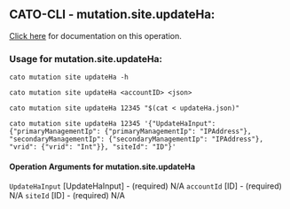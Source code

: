 
## CATO-CLI - mutation.site.updateHa:
[Click here](https://api.catonetworks.com/documentation/#mutation-updateHa) for documentation on this operation.

### Usage for mutation.site.updateHa:

`cato mutation site updateHa -h`

`cato mutation site updateHa <accountID> <json>`

`cato mutation site updateHa 12345 "$(cat < updateHa.json)"`

`cato mutation site updateHa 12345 '{"UpdateHaInput": {"primaryManagementIp": {"primaryManagementIp": "IPAddress"}, "secondaryManagementIp": {"secondaryManagementIp": "IPAddress"}, "vrid": {"vrid": "Int"}}, "siteId": "ID"}'`

#### Operation Arguments for mutation.site.updateHa ####
`UpdateHaInput` [UpdateHaInput] - (required) N/A 
`accountId` [ID] - (required) N/A 
`siteId` [ID] - (required) N/A 
